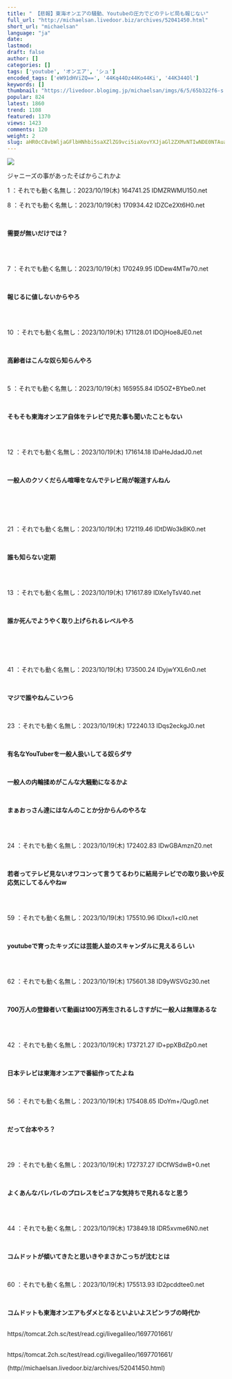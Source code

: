 ```yaml
---
title: " 【悲報】東海オンエアの騒動、Youtubeの圧力でどのテレビ局も報じない"
full_url: "http://michaelsan.livedoor.biz/archives/52041450.html"
short_url: "michaelsan"
language: "ja"
date: 
lastmod: 
draft: false
author: []
categories: []
tags: ['youtube', 'オンエア', 'シュ']
encoded_tags: ['eW91dHViZQ==', '44Kq44Oz44Ko44Ki', '44K344Ol']
keywords: []
thumbnail: "https://livedoor.blogimg.jp/michaelsan/imgs/6/5/65b322f6-s.jpg"
popular: 824
latest: 1860
trend: 1108
featured: 1370
views: 1423
comments: 120
weight: 2
slug: aHR0cC8vbWljaGFlbHNhbi5saXZlZG9vci5iaXovYXJjaGl2ZXMvNTIwNDE0NTAuaHRtbA==
---
```


![](https://livedoor.blogimg.jp/michaelsan/imgs/6/5/65b322f6-s.jpg)

<div><p>ジャニーズの事があったそばからこれかよ</p><p>1 ：それでも動く名無し：2023/10/19(木) 164741.25 IDMZRWMU150.net</p><p>8 ：それでも動く名無し：2023/10/19(木) 170934.42 IDZCe2Xt6H0.net</p><br><b><p>需要が無いだけでは？</p></b><i><br></i><br><p>7 ：それでも動く名無し：2023/10/19(木) 170249.95 IDDew4MTw70.net</p><br><b><p>報じるに値しないからやろ</p><br></b><br><p>10 ：それでも動く名無し：2023/10/19(木) 171128.01 IDOjHoe8JE0.net</p><br><b><p>高齢者はこんな奴ら知らんやろ</p></b><br><p>5 ：それでも動く名無し：2023/10/19(木) 165955.84 ID5OZ+BYbe0.net</p><br><b><p>そもそも東海オンエア自体をテレビで見た事も聞いたこともない</p><br></b><br><p>12 ：それでも動く名無し：2023/10/19(木) 171614.18 IDaHeJdadJ0.net</p><br><b><p><p>一般人のクソくだらん喧嘩をなんでテレビ局が報道すんねん</p><br></p><br></b><br><p>21 ：それでも動く名無し：2023/10/19(木) 172119.46 IDtDWo3kBK0.net</p><br><b><p>誰も知らない定期</p><br></b><br><p>13 ：それでも動く名無し：2023/10/19(木) 171617.89 IDXe1yTsV40.net</p><br><b><p><p>誰か死んでようやく取り上げられるレベルやろ</p><br></p><br></b><br><p>41 ：それでも動く名無し：2023/10/19(木) 173500.24 IDyjwYXL6n0.net</p><br><b><p>マジで誰やねんこいつら</p></b><br><p>23 ：それでも動く名無し：2023/10/19(木) 172240.13 IDqs2eckgJ0.net</p><br><p><b><p>有名なYouTuberを一般人扱いしてる奴らダサ</p></b></p><p><b><p><br></p></b></p><p><b><p>一般人の内輪揉めがこんな大騒動になるかよ</p></b></p><p><b><p><br></p></b></p><b><p>まぁおっさん達にはなんのことか分からんのやろな</p><br></b><br><p>24 ：それでも動く名無し：2023/10/19(木) 172402.83 IDwGBAmznZ0.net</p><br><b><p>若者ってテレビ見ないオワコンって言うてるわりに結局テレビでの取り扱いや反応気にしてるんやねw </p><br></b><br><p>59 ：それでも動く名無し：2023/10/19(木) 175510.96 IDIxx/I+cI0.net</p><br><b><p>youtubeで育ったキッズには芸能人並のスキャンダルに見えるらしい</p><br></b><br><p>62 ：それでも動く名無し：2023/10/19(木) 175601.38 ID9yWSVGz30.net</p><br><b><p>700万人の登録者いて動画は100万再生されるしさすがに一般人は無理あるな</p><br></b><br><p>42 ：それでも動く名無し：2023/10/19(木) 173721.27 ID+ppXBdZp0.net</p><br><b><p>日本テレビは東海オンエアで番組作ってたよね</p></b><br><p>56 ：それでも動く名無し：2023/10/19(木) 175408.65 IDoYm+/Qug0.net</p><br><b><p>だって台本やろ？</p><br></b><br><p>29 ：それでも動く名無し：2023/10/19(木) 172737.27 IDCfWSdwB+0.net</p><br><b><p>よくあんなバレバレのプロレスをピュアな気持ちで見れるなと思う</p><br></b><br><p>44 ：それでも動く名無し：2023/10/19(木) 173849.18 IDR5xvme6N0.net</p><br><b><p>コムドットが傾いてきたと思いきやまさかこっちが沈むとは</p></b><br><p>60 ：それでも動く名無し：2023/10/19(木) 175513.93 ID2pcddtee0.net</p><br><b><p>コムドットも東海オンエアもダメとなるといよいよスピンラブの時代か</p></b><br>https//tomcat.2ch.sc/test/read.cgi/livegalileo/1697701661/<br><br clear='all'> <p id='a6850dc6aefc0d5bbff2bea180d92d89'> </p> <p id='a6850dc6aefc0d5bbff2bea180d92d89'> </p> <p class='alistcloud-container-6795'></p> <p>https//tomcat.2ch.sc/test/read.cgi/livegalileo/1697701661/</p></div>

(http//michaelsan.livedoor.biz/archives/52041450.html)
